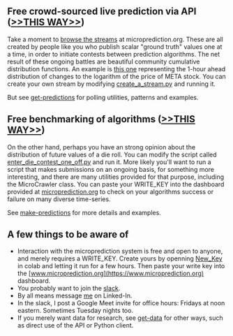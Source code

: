 ## Free crowd-sourced live prediction via API ([>>THIS WAY>>](https://microprediction.github.io/get-predictions.html))

Take a moment to [browse the streams](https://www.microprediction.org/browse_streams.html) at microprediction.org. These are all created by people like you who publish scalar "ground truth" values one at a time, in order to initiate contests between prediction algorithms. The net result of these ongoing battles are beautiful community cumulative distribution functions. An example is [this one](https://www.microprediction.org/stream_dashboard.html?stream=faang_1&horizon=3555) representing the 1-hour ahead distribution of changes to the logarithm of the price of META stock. You can create your own stream by modifying [create_a_stream.py](https://github.com/microprediction/microprediction/blob/master/hello_world/create_a_stream.py) and running it. 

But see [get-predictions](https://microprediction.github.io/get-predictions.html) for polling utilities, patterns and examples. 

## Free benchmarking of algorithms ([>>THIS WAY>>](https://microprediction.github.io/make-predictions.html))

On the other hand, perhaps you have an strong opinion about the distribution of future values of a die roll. You can modify the script called
[enter_die_contest_one_off.py](https://github.com/microprediction/microprediction/blob/master/hello_world/enter_die_contest_one_off.py) and run it. More likely you'll want to run a script that makes submissions on an ongoing basis, for something more interesting, and there are many utilities provided for that purpose, including the MicroCrawler class. You can paste your WRITE_KEY into the dashboard provided at [microprediction.org](https://www.microprediction.org/) to check on your algorithms success or failure on many diverse time-series. 

See [make-predictions](https://microprediction.github.io/make-predictions.html) for more details and examples. 

## A few things to be aware of

 - Interaction with the microprediction system is free and open to anyone, and merely requires a WRITE_KEY. Create yours by openning [New_Key](https://github.com/microprediction/microprediction/blob/master/notebook_examples/New_Key.ipynb) in colab and letting it run for a few hours. Then paste your write key into the [www.microprediction.org](https://www.microprediction.org) dashboard. 
 - You probably want to join the [slack](https://microprediction.github.io/slack.html). 
 - By all means message [me](https://www.linkedin.com/in/petercotton/) on Linked-In.
 - In the slack, I post a Google Meet invite for office hours: Fridays at noon eastern. Sometimes Tuesday nights too.  
 - If you merely want data for research, see [get-data](https://microprediction.github.io/get-data.html) for other ways, such as direct use of the API or Python client. 
  






